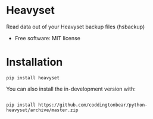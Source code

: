 # Heavyset


Read data out of your Heavyset backup files (hsbackup)

* Free software: MIT license


# Installation

```
pip install heavyset
```

You can also install the in-development version with:

```

pip install https://github.com/coddingtonbear/python-heavyset/archive/master.zip

```
